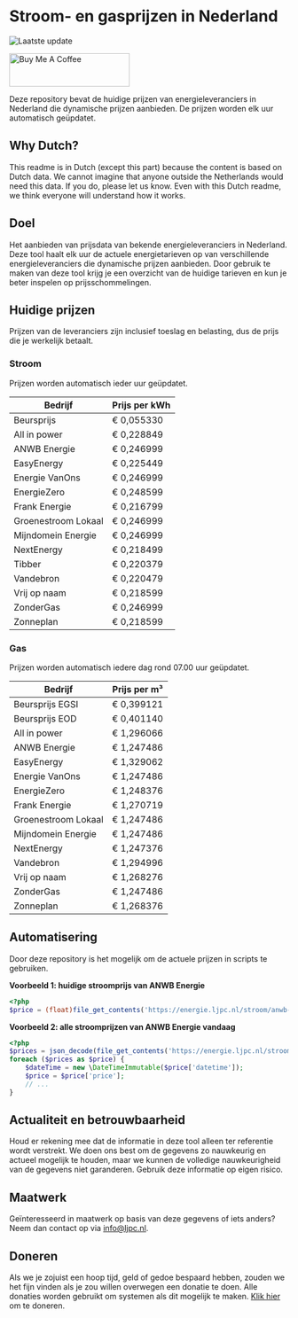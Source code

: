 # Stroom- en gasprijzen in Nederland

![Laatste update](https://img.shields.io/badge/laatste%20update-2024--12--15%2007%3A01%20CET-brightgreen)

<a href="https://www.buymeacoffee.com/Lars-" target="_blank"><img src="https://cdn.buymeacoffee.com/buttons/v2/default-orange.png" alt="Buy Me A Coffee" height="60" style="height: 60px !important;width: 217px !important;" ></a>

Deze repository bevat de huidige prijzen van energieleveranciers in Nederland die dynamische prijzen aanbieden. De prijzen worden elk uur automatisch geüpdatet.

## Why Dutch?

This readme is in Dutch (except this part) because the content is based on Dutch data. We cannot imagine that anyone outside the Netherlands would need this data. If you do, please let us know. Even with this Dutch readme, we think
everyone will understand how it works.

## Doel

Het aanbieden van prijsdata van bekende energieleveranciers in Nederland. Deze tool haalt elk uur de actuele energietarieven op van verschillende energieleveranciers die dynamische prijzen aanbieden. Door gebruik te maken van deze tool
krijg je een overzicht van de huidige tarieven en kun je beter inspelen op prijsschommelingen.

## Huidige prijzen

Prijzen van de leveranciers zijn inclusief toeslag en belasting, dus de prijs die je werkelijk betaalt.

### Stroom

Prijzen worden automatisch ieder uur geüpdatet.

 Bedrijf | Prijs per kWh 
---------|---------------
Beursprijs | € 0,055330
All in power | € 0,228849
ANWB Energie | € 0,246999
EasyEnergy | € 0,225449
Energie VanOns | € 0,246999
EnergieZero | € 0,248599
Frank Energie | € 0,216799
Groenestroom Lokaal | € 0,246999
Mijndomein Energie | € 0,246999
NextEnergy | € 0,218499
Tibber | € 0,220379
Vandebron | € 0,220479
Vrij op naam | € 0,218599
ZonderGas | € 0,246999
Zonneplan | € 0,218599


### Gas

Prijzen worden automatisch iedere dag rond 07.00 uur geüpdatet.

 Bedrijf | Prijs per m³ 
---------|--------------
Beursprijs EGSI | € 0,399121
Beursprijs EOD | € 0,401140
All in power | € 1,296066
ANWB Energie | € 1,247486
EasyEnergy | € 1,329062
Energie VanOns | € 1,247486
EnergieZero | € 1,248376
Frank Energie | € 1,270719
Groenestroom Lokaal | € 1,247486
Mijndomein Energie | € 1,247486
NextEnergy | € 1,247376
Vandebron | € 1,294996
Vrij op naam | € 1,268276
ZonderGas | € 1,247486
Zonneplan | € 1,268376


## Automatisering

Door deze repository is het mogelijk om de actuele prijzen in scripts te gebruiken.

**Voorbeeld 1: huidige stroomprijs van ANWB Energie**

```php
<?php
$price = (float)file_get_contents('https://energie.ljpc.nl/stroom/anwb-energie-nu.txt');

```

**Voorbeeld 2: alle stroomprijzen van ANWB Energie vandaag**

```php
<?php
$prices = json_decode(file_get_contents('https://energie.ljpc.nl/stroom/all-in-power-vandaag.json'),true);
foreach ($prices as $price) {
    $dateTime = new \DateTimeImmutable($price['datetime']);
    $price = $price['price'];
    // ...
}
```

## Actualiteit en betrouwbaarheid

Houd er rekening mee dat de informatie in deze tool alleen ter referentie wordt verstrekt. We doen ons best om de gegevens zo nauwkeurig en actueel mogelijk te houden, maar we kunnen de volledige nauwkeurigheid van de gegevens niet
garanderen. Gebruik deze informatie op eigen risico.

## Maatwerk

Geïnteresseerd in maatwerk op basis van deze gegevens of iets anders? Neem dan contact op
via [info@ljpc.nl](mailto:info@ljpc.nl?subject=Energie%20prijzen).

## Doneren

Als we je zojuist een hoop tijd, geld of gedoe bespaard hebben, zouden we het fijn vinden als je zou willen overwegen een
donatie te doen. Alle donaties worden gebruikt om systemen als dit mogelijk te
maken. [Klik hier](https://www.buymeacoffee.com/Lars-) om te doneren.
